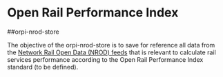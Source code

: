 Open Rail Performance Index
===========================

##orpi-nrod-store

The objective of the orpi-nrod-store is to save for reference all data from the [Network Rail Open Data (NROD) feeds](http://www.networkrail.co.uk/data-feeds/) that is relevant to calculate rail services performance according to the Open Rail Performance Index standard (to be defined).